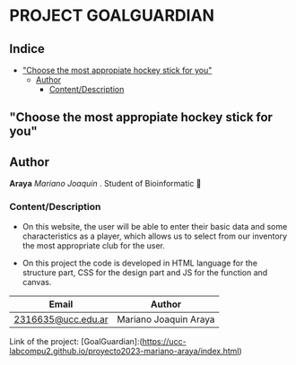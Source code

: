 # PROJECT GOALGUARDIAN 
## Indice
- ["Choose the most appropiate hockey stick for you"](#choose-the-most-appropiate-hockey-stick-for-you)
  - [Author](#author)
    - [Content/Description](#Content/Description)
## "Choose the most appropiate hockey stick for you"

## Author
**Araya** *Mariano Joaquin* 
. Student of Bioinformatic :microscope:

### Content/Description
- On this website, the user will be able to enter their basic data and some characteristics as a player, which allows us to select from our inventory the most appropriate club for the user.

- On this project the code is developed in HTML language for the structure part, CSS for the design part and JS for the function and canvas.

| Email | Author |
| ----- | ----- |
| 2316635@ucc.edu.ar | Mariano Joaquin Araya |


Link of the project: [GoalGuardian]:(https://ucc-labcompu2.github.io/proyecto2023-mariano-araya/index.html)
